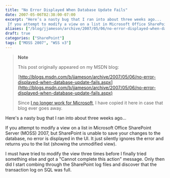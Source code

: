 ```yaml
---
title: "No Error Displayed When Database Update Fails"
date: 2007-05-06T02:38:00-07:00
excerpt: "Here’s a nasty bug that I ran into about three weeks ago... 
 If you attempt to modify a view on a list in Microsoft Office SharePoint Server (MOSS) 2007, but SharePoint is unable to save your changes to the database, no error is displayed in the UI..."
aliases: ["/blog/jjameson/archive/2007/05/06/no-error-displayed-when-database-update-fails.aspx"]
draft: true
categories: ["SharePoint"]
tags: ["MOSS 2007", "WSS v3"]
---
```


> **Note**
>
> This post originally appeared on my MSDN blog:
>
> [http://blogs.msdn.com/b/jjameson/archive/2007/05/06/no-error-displayed-when-database-update-fails.aspx](http://blogs.msdn.com/b/jjameson/archive/2007/05/06/no-error-displayed-when-database-update-fails.aspx)
>
> Since
> [I no longer work for Microsoft](/blog/jjameson/2011/09/02/last-day-with-microsoft), I have copied it here in case that
> blog ever goes away.

Here's a nasty bug that I ran into about three weeks ago...

If you attempt to modify a view on a list in Microsoft Office SharePoint
Server (MOSS) 2007, but SharePoint is unable to save your changes to the database,
no error is displayed in the UI. It just silently ignores the error and returns
you to the list (showing the unmodified view).

I must have tried to modify the view three times before I finally tried something
else and got a "Cannot complete this action" message. Only then did I start
combing through the SharePoint log files and discover that the transaction log
on SQL was full.

